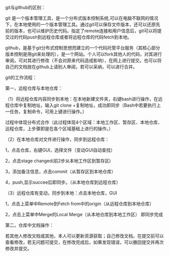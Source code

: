 git与github的区别：

git 是一个版本管理工具，是一个分布式版本控制系统,可以在电脑不联网的情况下，在本地使用的一个版本管理工具。通过git可以保存文件版本，还可以还原先前的版本，也可以维护历史代码。指定了remote连接和用户信息后，git可以将提交过的代码push到远程仓库或者将远程仓库的代码fetch到本地。

github，是基于git分布式控制思想而建立的一个代码托管平台服务（其核心部分版本控制是用git来处理的），是一个网站。个人可以fork其他人的代码，对其进行审阅，可对其进行修改（不会对原来代码造成影响），在网上进行提交。也可以将自己的文档放在github上请别人审阅，若可以采纳，可以进行合并。



git的工作流程：

第一，远程仓库与本地仓库：

（1）将远程仓库内容同步到本地：在本地新建文件夹，右键bash进行操作，在远程仓库中复制地址，输入git clone +复制地址，成功即同步（Bash中若要执行上一任务，复制命令，可用上键进行操作。）

过程中体现分布式合作（此过程体现4个区域：本地工作区、暂存区、本地仓库、远程仓库，上步骤即是在各个区域基础上进行的操作。）

（2）在本地仓库对文件进行操作，同步到远程仓库：

1，点击仓库，右键GUI，选择文件（变动GUI自动查找）

2，点击stage changed(前2步从本地工作区到暂存区)

3，添加备注信息，点击commit（从暂存区到本地仓库）

4，push,显示succee后即同步。（从本地仓库到远程仓库）

（3）远程仓库有变动，同步到本地：点击本地仓库，GUI

1，点击上菜单中Remote到Fetch from中的origin（从远程仓库到本地仓库）

2，点击上菜单中Merge的Local Merge（从本地仓库到本地工作区）
即同步完成


第二，仓库中文档操作：

若其他人修改文档或其他，本人可以更新资源获取；自己修改文档，在提交前可以查看修改，若无问题可提交，在修改完成后，如果发现错误，可以撤回提交并再次修改并提交。
